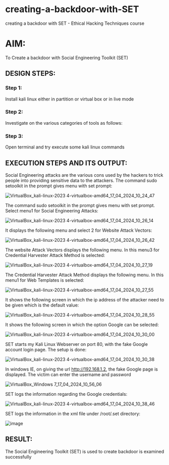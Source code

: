 # creating-a-backdoor-with-SET
creating a backdoor with SET - Ethical Hacking Techniques course

# AIM:
To Create a backdoor with Social Engineering Toolkit (SET)

## DESIGN STEPS:

### Step 1:

Install kali linux either in partition or virtual box or in live mode


### Step 2:

Investigate on the various categories of tools as follows:

### Step 3:

Open terminal and try execute some kali linux commands

## EXECUTION STEPS AND ITS OUTPUT:
Social Engineering attacks are the various cons used by the hackers to trick people into providing sensitive data to the attackers. 
The command sudo setoolkit in the prompt gives menu with set prompt:

![VirtualBox_kali-linux-2023 4-virtualbox-amd64_17_04_2024_10_24_47](https://github.com/Aishwarya-TM/EH-Ex-7/assets/127846109/17153b77-24d6-440d-9f73-3322158bd004)

The command sudo setoolkit in the prompt gives menu with set prompt. Select menu1 for Social Engineering Attacks:

![VirtualBox_kali-linux-2023 4-virtualbox-amd64_17_04_2024_10_26_14](https://github.com/Aishwarya-TM/EH-Ex-7/assets/127846109/6808c98e-5541-4d30-b6f8-935f9269ce82)

It displays the following menu and select 2 for Website Attack Vectors:

![VirtualBox_kali-linux-2023 4-virtualbox-amd64_17_04_2024_10_26_42](https://github.com/Aishwarya-TM/EH-Ex-7/assets/127846109/70fd4900-ab97-4e3e-af6e-43d08c284245)

The website Attack Vectors displays the following menu. In this menu3 for Credential Harvester Attack Method is selected:

![VirtualBox_kali-linux-2023 4-virtualbox-amd64_17_04_2024_10_27_19](https://github.com/Aishwarya-TM/EH-Ex-7/assets/127846109/aa79af96-d2de-4edf-a4e2-83c9436adcc3)

The Credential Harvester Attack Method displays the following menu. In this menu1 for Web Templates is selected:

![VirtualBox_kali-linux-2023 4-virtualbox-amd64_17_04_2024_10_27_55](https://github.com/Aishwarya-TM/EH-Ex-7/assets/127846109/18375214-a670-49e8-b1d4-96b093296c0a)

It shows the following screen in which the ip address of the attacker need to be given which is the default value:

![VirtualBox_kali-linux-2023 4-virtualbox-amd64_17_04_2024_10_28_55](https://github.com/Aishwarya-TM/EH-Ex-7/assets/127846109/96070939-01cd-4cf9-9ba0-28cd094c5683)

It shows the following screen in which the option Google can be selected:

![VirtualBox_kali-linux-2023 4-virtualbox-amd64_17_04_2024_10_30_00](https://github.com/Aishwarya-TM/EH-Ex-7/assets/127846109/fd90640f-94c9-485e-96eb-399c3a2b258d)

SET starts my Kali Linux Webserver on port 80, with the fake Google account login page. The setup is done:

![VirtualBox_kali-linux-2023 4-virtualbox-amd64_17_04_2024_10_30_38](https://github.com/Aishwarya-TM/EH-Ex-7/assets/127846109/0e3a4458-01d0-481a-813e-27ad1aa129be)

In windows IE, on giving the url http://192.168.1.2, the fake Google page is displayed. The victim can enter the username and password

![VirtualBox_Windows 7_17_04_2024_10_56_06](https://github.com/Aishwarya-TM/EH-Ex-7/assets/127846109/6f650845-ff51-4b08-9713-d2c620f48f48)

SET logs the information regarding the Google credentials:

![VirtualBox_kali-linux-2023 4-virtualbox-amd64_17_04_2024_10_38_46](https://github.com/Aishwarya-TM/EH-Ex-7/assets/127846109/460c8252-041e-417d-af93-239dccc8a28c)

SET logs the information in the xml file under /root/.set directory:

![image](https://github.com/Aishwarya-TM/EH-Ex-7/assets/127846109/d91dbfdf-5df3-44f5-a342-86399a9ddb1d)


## RESULT:
The Social Engineering Toolkit (SET) is used to create backdoor is  examined successfully
